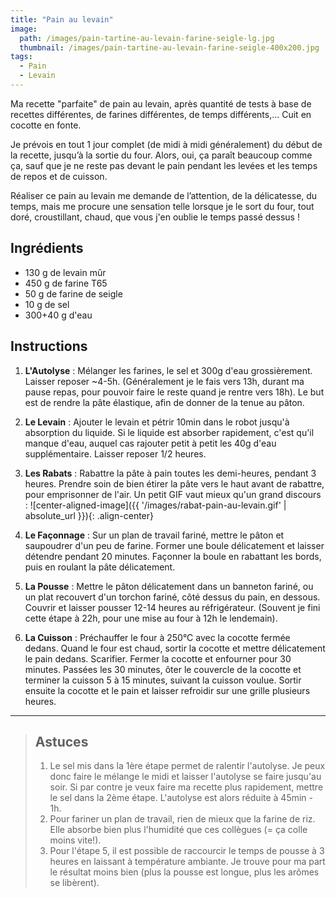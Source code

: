 ```yaml
---
title: "Pain au levain"
image: 
  path: /images/pain-tartine-au-levain-farine-seigle-lg.jpg
  thumbnail: /images/pain-tartine-au-levain-farine-seigle-400x200.jpg
tags:
  - Pain
  - Levain
---
```


Ma recette "parfaite" de pain au levain, après quantité de tests à base de recettes différentes, de farines différentes, de temps différents,... Cuit en cocotte en fonte.

Je prévois en tout 1 jour complet (de midi à midi généralement) du début de la recette, jusqu’à la sortie du four. Alors, oui, ça paraît beaucoup comme ça, sauf que je ne reste pas devant le pain pendant les levées et les temps de repos et de cuisson.

Réaliser ce pain au levain me demande de l’attention, de la délicatesse, du temps, mais me procure une sensation telle lorsque je le sort du four, tout doré, croustillant, chaud, que vous j'en oublie le temps passé dessus !

## Ingrédients

* 130 g de levain mûr
* 450 g de farine T65
* 50 g de farine de seigle
* 10 g de sel
* 300+40 g d'eau

## Instructions

1. **L'Autolyse** : Mélanger les farines, le sel et 300g d'eau grossièrement. Laisser reposer ~4-5h. (Généralement je le fais vers 13h, durant ma pause repas, pour pouvoir faire le reste quand je rentre vers 18h). Le but est de rendre la pâte élastique, afin de donner de la tenue au pâton.

2. **Le Levain** : Ajouter le levain et pétrir 10min dans le robot jusqu'à absorption du liquide. Si le liquide est absorber rapidement, c'est qu'il manque d'eau, auquel cas rajouter petit à petit les 40g d'eau supplémentaire. Laisser reposer 1/2 heures.

3. **Les Rabats** : Rabattre la pâte à pain toutes les demi-heures, pendant 3 heures. Prendre soin de bien étirer la pâte vers le haut avant de rabattre, pour emprisonner de l'air. Un petit GIF vaut mieux qu'un grand discours : 
![center-aligned-image]({{ '/images/rabat-pain-au-levain.gif' | absolute_url }}){: .align-center}

4. **Le Façonnage** : Sur un plan de travail fariné, mettre le pâton et saupoudrer d'un peu de farine. Former une boule délicatement et laisser détendre pendant 20 minutes. Façonner la boule en rabattant les bords, puis en roulant la pâte délicatement.

5. **La Pousse** : Mettre le pâton délicatement dans un banneton fariné, ou un plat recouvert d'un torchon fariné, côté dessus du pain, en dessous. Couvrir et laisser pousser 12-14 heures au réfrigérateur. (Souvent je fini cette étape à 22h, pour une mise au four à 12h le lendemain).

6. **La Cuisson** : Préchauffer le four à 250°C avec la cocotte fermée dedans. Quand le four est chaud, sortir la cocotte et mettre délicatement le pain dedans. Scarifier. Fermer la cocotte et enfourner pour 30 minutes. Passées les 30 minutes, ôter le couvercle de la cocotte et terminer la cuisson 5 à 15 minutes, suivant la cuisson voulue. Sortir ensuite la cocotte et le pain et laisser refroidir sur une grille plusieurs heures.

---

> ## Astuces
> 1. Le sel mis dans la 1ère étape permet de ralentir l'autolyse. Je peux donc faire le mélange le midi et laisser l'autolyse se faire jusqu'au soir. Si par contre je veux faire ma recette plus rapidement, mettre le sel dans la 2ème étape. L'autolyse est alors réduite à 45min - 1h.
> 2. Pour fariner un plan de travail, rien de mieux que la farine de riz. Elle absorbe bien plus l'humidité que ces collègues (= ça colle moins vite!).
> 3. Pour l'étape 5, il est possible de raccourcir le temps de pousse à 3 heures en laissant à température ambiante. Je trouve pour ma part le résultat moins bien (plus la pousse est longue, plus les arômes se libèrent).
